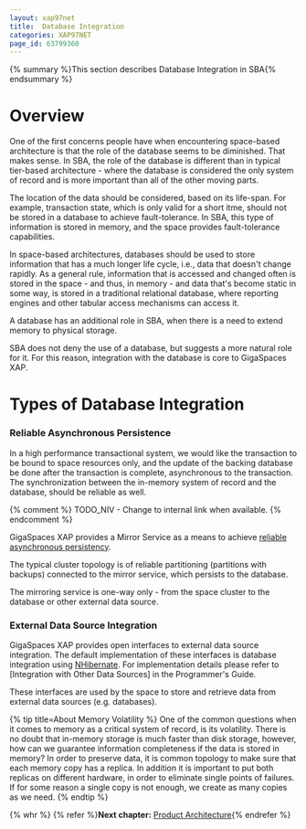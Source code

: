```yaml
---
layout: xap97net
title:  Database Integration
categories: XAP97NET
page_id: 63799360
---
```



{% summary %}This section describes Database Integration in SBA{% endsummary %}


# Overview

One of the first concerns people have when encountering space-based architecture is that the role of the database seems to be diminished. That makes sense. In SBA, the role of the database is different than in typical tier-based architecture - where the database is considered the only system of record and is more important than all of the other moving parts.

The location of the data should be considered, based on its life-span. For example, transaction state, which is only valid for a short itme, should not be stored in a database to achieve fault-tolerance. In SBA, this type of information is stored in memory, and the space provides fault-tolerance capabilities.

In space-based architectures, databases should be used to store information that has a much longer life cycle, i.e., data that doesn't change rapidly. As a general rule, information that is accessed and changed often is stored in the space - and thus, in memory - and data that's become static in some way, is stored in a traditional relational database, where reporting engines and other tabular access mechanisms can access it.

A database has an additional role in SBA, when there is a need to extend memory to physical storage.

SBA does not deny the use of a database, but suggests a more natural role for it. For this reason, integration with the database is core to GigaSpaces XAP.

# Types of Database Integration

### Reliable Asynchronous Persistence

In a high performance transactional system, we would like the transaction to be bound to space resources only, and the update of the backing database be done after the transaction is complete, asynchronous to the transaction. The synchronization between the in-memory system of record and the database, should be reliable as well.


{% comment %}
TODO_NIV - Change to internal link when available.
{% endcomment %}

GigaSpaces XAP provides a Mirror Service as a means to achieve [reliable asynchronous persistency](http://wiki.gigaspaces.com/wiki/display/XAP95/Asynchronous+Persistency+with+the+Mirror).

The typical cluster topology is of reliable partitioning (partitions with backups) connected to the mirror service, which persists to the database.

The mirroring service is one-way only - from the space cluster to the database or other external data source.

### External Data Source Integration

GigaSpaces XAP provides open interfaces to external data source integration. The default implementation of these interfaces is database integration using [NHibernate](http://nhforge.org/Default.aspx). For implementation details please refer to [Integration with Other Data Sources] in the Programmer's Guide.

These interfaces are used by the space to store and retrieve data from external data sources (e.g. databases).


{% tip title=About Memory Volatility %}
One of the common questions when it comes to memory as a critical system of record, is its volatility. There is no doubt that in-memory storage is much faster than disk storage, however, how can we guarantee information completeness if the data is stored in memory?
In order to preserve data, it is common topology to make sure that each memory copy has a replica. In addition it is important to put both replicas on different hardware, in order to eliminate single points of failures. If for some reason a single copy is not enough, we create as many copies as we need.
{% endtip %}

{% whr %}
{% refer %}**Next chapter:** [Product Architecture](./product-architecture.html){% endrefer %}
